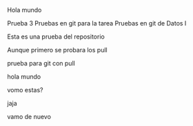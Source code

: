 Hola mundo

Prueba 3
Pruebas en git para la tarea
Pruebas en git de Datos I

Esta es una prueba del repositorio

Aunque primero se probara los pull

prueba para git con pull

hola mundo

vomo estas?

jaja

vamo de nuevo
